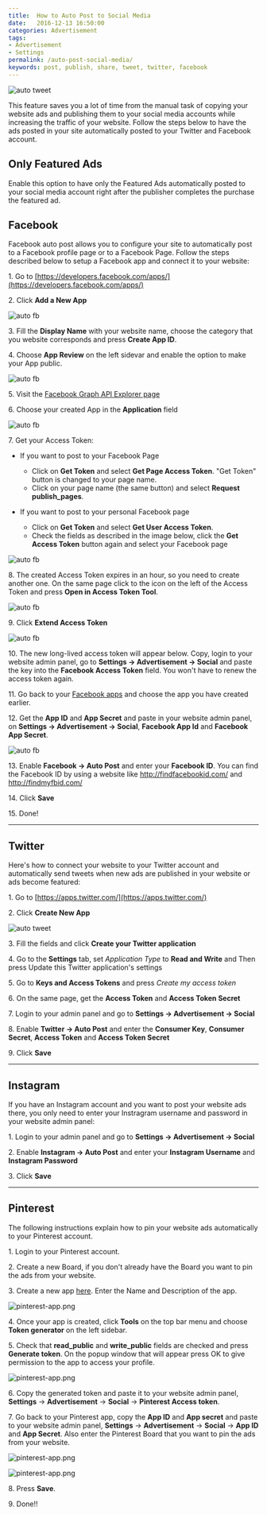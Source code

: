 ```yaml
---
title:  How to Auto Post to Social Media
date:   2016-12-13 16:50:00
categories: Advertisement
tags: 
- Advertisement
- Settings
permalink: /auto-post-social-media/
keywords: post, publish, share, tweet, twitter, facebook
---
```

![auto tweet]({{site.baseurl}}/images/post-to-social-media.jpg)

This feature saves you a lot of time from the manual task of copying your website ads and publishing them to your social media accounts while increasing the traffic of your website. Follow the steps below to have the ads posted in your site automatically posted to your Twitter and Facebook account.

## Only Featured Ads

Enable this option to have only the Featured Ads automatically posted to your social media account right after the publisher completes the purchase the featured ad.


## Facebook

Facebook auto post allows you to configure your site to automatically post to a Facebook profile page or to a Facebook Page. Follow the steps described below to setup a Facebook app and connect it to your website:

1\. Go to [https://developers.facebook.com/apps/](https://developers.facebook.com/apps/)

2\. Click **Add a New App**

![auto fb]({{site.baseurl}}/images/fb-post-1.png)

3\. Fill the **Display Name** with your website name, choose the category that you website corresponds and press **Create App ID**.

4\. Choose **App Review** on the left sidevar and enable the option to make your App public.

![auto fb]({{site.baseurl}}/images/fb-post-2.png)

5\. Visit the [Facebook Graph API Explorer page](https://developers.facebook.com/tools/explorer/)

6\. Choose your created App in the **Application** field

![auto fb]({{site.baseurl}}/images/fb-post-3.png)

7\. Get your Access Token:

+ If you want to post to your Facebook Page

  - Click on **Get Token** and select **Get Page Access Token**. "Get Token" button is changed to your page name. 
  - Click on your page name (the same button) and select **Request publish_pages**. 

+ If you want to post to your personal Facebook page

  - Click on **Get Token** and select **Get User Access Token**.
  - Check the fields as described in the image below, click the **Get Access Token** button again and select your Facebook page

![auto fb]({{site.baseurl}}/images/fb-post-4.png)

8\. The created Access Token expires in an hour, so you need to create another one. On the same page click to the icon on the left of the Access Token and press **Open in Access Token Tool**.

![auto fb]({{site.baseurl}}/images/fb-post-5.png)

9\. Click **Extend Access Token**

![auto fb]({{site.baseurl}}/images/fb-post-6.png)

10\. The new long-lived access token will appear below. Copy, login to your website admin panel, go to **Settings -> Advertisement -> Social** and paste the key into the **Facebook Access Token** field. You won't have to renew the access token again.

11\. Go back to your [Facebook apps](https://developers.facebook.com/apps/) and choose the app you have created earlier.

12\. Get the **App ID** and **App Secret** and paste in your website admin panel, on **Settings -> Advertisement -> Social**, **Facebook App Id** and **Facebook App Secret**. 

![auto fb]({{site.baseurl}}/images/fb-post-7.png)

13\. Enable **Facebook -> Auto Post** and enter your **Facebook ID**. You can find the Facebook ID by using a website like http://findfacebookid.com/ and http://findmyfbid.com/

14\. Click **Save**

15\. Done!

<hr>

## Twitter

Here's how to connect your website to your Twitter account and automatically send tweets when new ads are published in your website or ads become featured:

1\. Go to [https://apps.twitter.com/](https://apps.twitter.com/)

2\. Click **Create New App**

![auto tweet]({{site.baseurl}}/images/auto-post-tw-1.png)

3\. Fill the fields and click **Create your Twitter application**

4\. Go to the **Settings** tab, set _Application Type_ to **Read and Write** and Then press Update this Twitter application's settings

5\. Go to **Keys and Access Tokens** and press _Create my access token_

6\. On the same page, get the **Access Token** and **Access Token Secret**

7\. Login to your admin panel and go to **Settings -> Advertisement -> Social**

8\. Enable **Twitter -> Auto Post** and enter the **Consumer Key**, **Consumer Secret**, **Access Token** and **Access Token Secret**

9\. Click **Save**


<hr>

## Instagram

If you have an Instagram account and you want to post your website ads there, you only need to enter your Instragram username and password in your website admin panel: 

1\. Login to your admin panel and go to **Settings -> Advertisement -> Social**

2\. Enable **Instagram -> Auto Post** and enter your **Instagram Username** and **Instagram Password**

3\. Click **Save**



<hr>

## Pinterest

The following instructions explain how to pin your website ads automatically to your Pinterest account.

1\. Login to your Pinterest account.

2\. Create a new Board, if you don't already have the Board you want to pin the ads from your website.

3\. Create a new app [here](https://developers.pinterest.com/apps/). Enter the Name and Description of the app.

![pinterest-app.png]({{site.baseurl}}/images/pinterest-app.png)

4\. Once your app is created, click **Tools** on the top bar menu and choose **Token generator** on the left sidebar.

5\. Check that **read_public** and **write_public** fields are checked and press **Generate token**. On the popup window that will appear press OK to give permission to the app to access your profile.

![pinterest-app.png]({{site.baseurl}}/images/pinterest-token.png)

6\. Copy the generated token and paste it to your website admin panel, **Settings** -> **Advertisement** -> **Social** -> **Pinterest Access token**.

7\. Go back to your Pinterest app, copy the **App ID** and **App secret** and paste to your website admin panel, **Settings** -> **Advertisement** -> **Social** -> **App ID** and **App Secret**. Also enter the Pinterest Board that you want to pin the ads from your website.

![pinterest-app.png]({{site.baseurl}}/images/pinterest-id-secret.png)

![pinterest-app.png]({{site.baseurl}}/images/pinterest-oc-panel.png)

8\. Press **Save**.

9\. Done!!